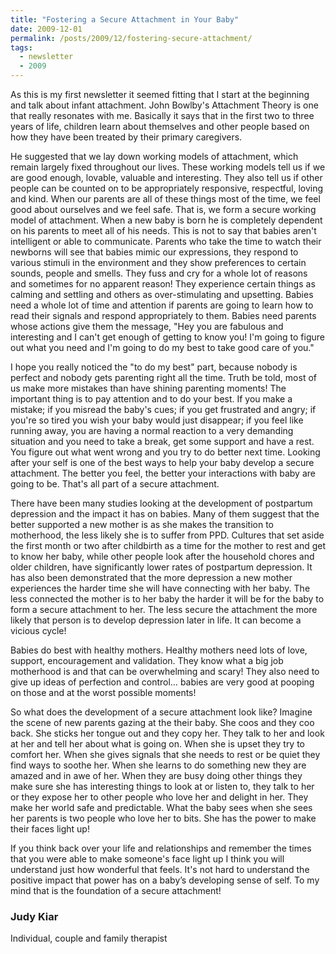 ```yaml
---
title: "Fostering a Secure Attachment in Your Baby"
date: 2009-12-01
permalink: /posts/2009/12/fostering-secure-attachment/
tags:
  - newsletter
  - 2009
---
```


As this is my first newsletter it seemed fitting that I start at the beginning and talk about infant attachment. John Bowlby's Attachment Theory is one that really resonates with me. Basically it says that in the first two to three years of life, children learn about themselves and other people based on how they have been treated by their primary caregivers.

He suggested that we lay down working models of attachment, which remain largely fixed throughout our lives. These working models tell us if we are good enough, lovable, valuable and interesting. They also tell us if other people can be counted on to be appropriately responsive, respectful, loving and kind. When our parents are all of these things most of the time, we feel good about ourselves and we feel safe. That is, we form a secure working model of attachment.
When a new baby is born he is completely dependent on his parents to meet all of his needs. This is not to say that babies aren't intelligent or able to communicate. Parents who take the time to watch their newborns will see that babies mimic our expressions, they respond to various stimuli in the environment and they show preferences to certain sounds, people and smells. They fuss and cry for a whole lot of reasons and sometimes for no apparent reason! They experience certain things as calming and settling and others as over-stimulating and upsetting. Babies need a whole lot of time and attention if parents are going to learn how to read their signals and respond appropriately to them. Babies need parents whose actions give them the message, "Hey you are fabulous and interesting and I can't get enough of getting to know you! I'm going to figure out what you need and I'm going to do my best to take good care of you."

I hope you really noticed the "to do my best" part, because nobody is perfect and nobody gets parenting right all the time. Truth be told, most of us make more mistakes than have shining parenting moments! The important thing is to pay attention and to do your best. If you make a mistake; if you misread the baby's cues; if you get frustrated and angry; if you're so tired you wish your baby would just disappear; if you feel like running away, you are having a normal reaction to a very demanding situation and you need to take a break, get some support and have a rest. You figure out what went wrong and you try to do better next time. Looking after your self is one of the best ways to help your baby develop a secure attachment. The better you feel, the better your interactions with baby are going to be. That's all part of a secure attachment.

There have been many studies looking at the development of postpartum depression and the impact it has on babies. Many of them suggest that the better supported a new mother is as she makes the transition to motherhood, the less likely she is to suffer from PPD. Cultures that set aside the first month or two after childbirth as a time for the mother to rest and get to know her baby, while other people look after the household chores and older children, have significantly lower rates of postpartum depression. It has also been demonstrated that the more depression a new mother experiences the harder time she will have connecting with her baby. The less connected the mother is to her baby the harder it will be for the baby to form a secure attachment to her. The less secure the attachment the more likely that person is to develop depression later in life. It can become a vicious cycle!

Babies do best with healthy mothers. Healthy mothers need lots of love, support, encouragement and validation. They know what a big job motherhood is and that can be overwhelming and scary! They also need to give up ideas of perfection and control… babies are very good at pooping on those and at the worst possible moments!


So what does the development of a secure attachment look like? Imagine the scene of new parents gazing at the their baby. She coos and they coo back. She sticks her tongue out and they copy her. They talk to her and look at her and tell her about what is going on. When she is upset they try to comfort her. When she gives signals that she needs to rest or be quiet they find ways to soothe her. When she learns to do something new they are amazed and in awe of her. When they are busy doing other things they make sure she has interesting things to look at or listen to, they talk to her or they expose her to other people who love her and delight in her. They make her world safe and predictable. What the baby sees when she sees her parents is two people who love her to bits. She has the power to make their faces light up!

If you think back over your life and relationships and remember the times that you were able to make someone's face light up I think you will understand just how wonderful that feels. It's not hard to understand the positive impact that power has on a baby’s developing sense of self. To my mind that is the foundation of a secure attachment!

### Judy Kiar
Individual, couple and family therapist

